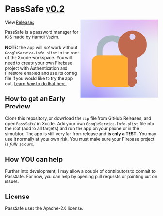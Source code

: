 # PassSafe [v0.2](https://hamdivazim.github.io/PassSafeChangelog/)

<img align="right" height="256" src="https://raw.githubusercontent.com/hamdivazim/PassSafe/main/PassSafe/PassSafe/AppIcon.png"/>

View [Releases](https://github.com/hamdivazim/PassSafe/releases)

PassSafe is a password manager for iOS made by Hamdi Vazim.
<br><br>
**NOTE:** the app will _not_ work without `GoogleService-Info.plist` in the root of the Xcode workspace. You will need to create your own Firebase project with Authentication and Firestore enabled and use its config file if you would like to try the app out. [Learn _how_ to do that here.](https://hamdivazim.github.io/tutor3)

## How to get an Early Preview
Clone this repository, or download the `zip` file from GitHub Releases, and open `PassSafe/` in Xcode. Add your own `GoogleService-Info.plist` file into the root (add to all targets) and run the app on your phone or in the simulator. The app is still very far from release and **is only a TEST.** You may use it normally at your own risk. You must make sure your Firebase project is _fully_ secure.
## How YOU can help
Further into development, I may allow a couple of contributors to commit to PassSafe. For now, you can help by opening pull requests or pointing out on issues.

## License
PassSafe uses the Apache-2.0 license.
